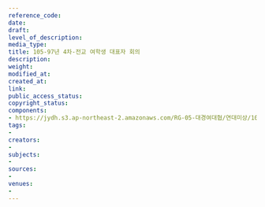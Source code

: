 ```yaml
---
reference_code: 
date: 
draft: 
level_of_description: 
media_type: 
title: 105-97년 4차-전교 여학생 대표자 회의
description: 
weight: 
modified_at: 
created_at: 
link: 
public_access_status: 
copyright_status: 
components:
- https://jydh.s3.ap-northeast-2.amazonaws.com/RG-05-대경여대협/연대미상/105-97년+4차-전교+여학생+대표자+회의.pdf
tags:
- 
creators:
- 
subjects:
- 
sources:
- 
venues:
- 
---
```

